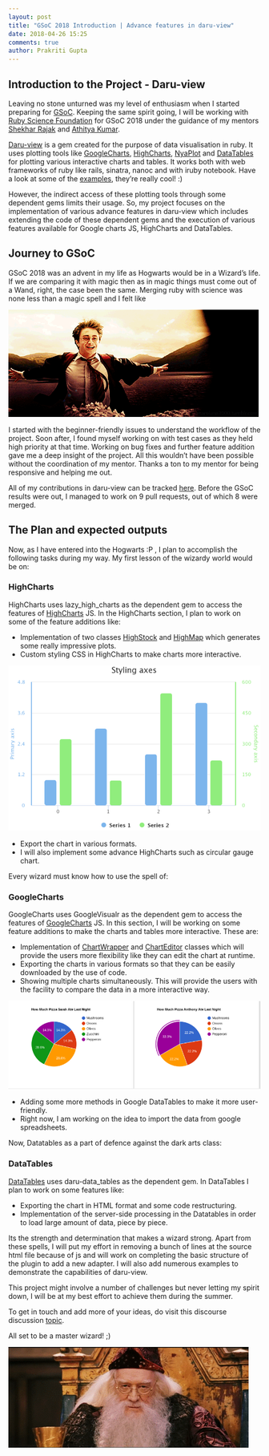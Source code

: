 ```yaml
---
layout: post
title: "GSoC 2018 Introduction | Advance features in daru-view"
date: 2018-04-26 15:25
comments: true
author: Prakriti Gupta
---
```


## Introduction to the Project - Daru-view

Leaving no stone unturned was my level of enthusiasm when I started preparing for [GSoC](https://summerofcode.withgoogle.com/). Keeping the same spirit going, I will be working with [Ruby Science Foundation](http://sciruby.com/) for GSoC 2018 under the guidance of my mentors [Shekhar Rajak](https://github.com/Shekharrajak) and [Athitya Kumar](https://github.com/athityakumar).

[Daru-view](https://github.com/SciRuby/daru-view) is a gem created for the purpose of data visualisation in ruby. It uses plotting tools like [GoogleCharts](https://developers.google.com/chart/interactive/docs/gallery), [HighCharts](https://www.highcharts.com/demo), [NyaPlot](https://github.com/SciRuby/nyaplot?files=1) and [DataTables](https://datatables.net/examples/index) for plotting various interactive charts and tables. It works both with web frameworks of ruby like rails, sinatra, nanoc and with iruby notebook. Have a look at some of the [examples](http://nbviewer.jupyter.org/github/sciruby/daru-view/tree/master/spec/dummy_iruby/), they’re really cool! :)

However, the indirect access of these plotting tools through some dependent gems limits their usage. So, my project focuses on the implementation of various advance features in daru-view which includes extending the code of these dependent gems and the execution of various features available for Google charts JS, HighCharts and DataTables.

## Journey to GSoC

GSoC 2018 was an advent in my life as Hogwarts would be in a Wizard’s life. If we are comparing it with magic then as in magic things must come out of a Wand, right, the case been the same. Merging ruby with science was none less than a magic spell and I felt like

![1](https://github.com/Prakriti-nith/Daru-view-examples/blob/master/images/harry.gif)

I started with the beginner-friendly issues to understand the workflow of the project. Soon after, I found myself working on with test cases as they held high priority at that time. Working on bug fixes and further feature addition gave me a deep insight of the project. All this wouldn’t have been possible without the coordination of my mentor. Thanks a ton to my mentor for being responsive and helping me out.

All of my contributions in daru-view can be tracked [here](https://github.com/SciRuby/daru-view/pulls?utf8=%E2%9C%93&q=is%3Apr+author%3APrakriti-nith+). Before the GSoC results were out, I managed to work on 9 pull requests, out of which 8 were merged.

## The Plan and expected outputs

Now, as I have entered into the Hogwarts :P , I plan to accomplish the following tasks during my way. My first lesson of the wizardy world would be on:

### HighCharts

HighCharts uses lazy_high_charts as the dependent gem to access the features of [HighCharts](https://www.highcharts.com/demo) JS. In the HighCharts section, I plan to work on some of the feature additions like:

* Implementation of two classes [HighStock](https://www.highcharts.com/stock/demo) and [HighMap](https://www.highcharts.com/maps/demo) which generates some really impressive plots.
* Custom styling CSS in HighCharts to make charts more interactive.

![2](https://github.com/Prakriti-nith/Daru-view-examples/blob/master/images/highcharts.png "CSS styling in Highcharts")

* Export the chart in various formats.
* I will also implement some advance HighCharts such as circular gauge chart.

Every wizard must know how to use the spell of:

### GoogleCharts

GoogleCharts uses GoogleVisualr as the dependent gem to access the features of [GoogleCharts](https://developers.google.com/chart/interactive/docs/gallery) JS. In this section, I will be working on some feature additions to make the charts and tables more interactive. These are:

* Implementation of [ChartWrapper](https://developers.google.com/chart/interactive/docs/drawing_charts#chartwrapper) and [ChartEditor](https://developers.google.com/chart/interactive/docs/reference#charteditor-class) classes which will provide the users more flexibility like they can edit the chart at runtime.
* Exporting the charts in various formats so that they can be easily downloaded by the use of code.
* Showing multiple charts simultaneously. This will provide the users with the facility to compare the data in a more interactive way.

![3](https://github.com/Prakriti-nith/Daru-view-examples/blob/master/images/googlecharts.png "Multiple charts in a row")

* Adding some more methods in Google DataTables to make it more user-friendly.
* Right now, I am working on the idea to import the data from google spreadsheets.

Now, Datatables as a part of defence against the dark arts class:

### DataTables

[DataTables](https://datatables.net/examples/index) uses daru-data_tables as the dependent gem. In DataTables I plan to work on some features like:

* Exporting the chart in HTML format and some code restructuring.
* Implementation of the server-side processing in the Datatables in order to load large amount of data, piece by piece.

Its the strength and determination that makes a wizard strong. Apart from these spells, I will put my effort in removing a bunch of lines at the source html file because of js and will work on completing the basic structure of the plugin to add a new adapter. I will also add numerous examples to demonstrate the capabilities of daru-view.

This project might involve a number of challenges but never letting my spirit down, I will be at my best effort to achieve them during the summer.

To get in touch and add more of your ideas, do visit this discourse discussion [topic](https://discourse.ruby-data.org/t/gsoc-2108-project-advance-features-in-daru-view-discussion/43).

All set to be a master wizard! ;)

![4](https://github.com/Prakriti-nith/Daru-view-examples/blob/master/images/dumbledore.gif)
